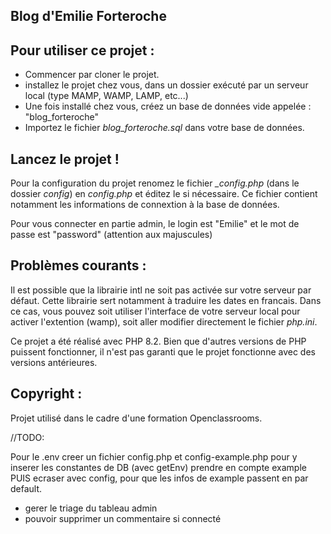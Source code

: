 ## Blog d'Emilie Forteroche

## Pour utiliser ce projet : 

- Commencer par cloner le projet. 
- installez le projet chez vous, dans un dossier exécuté par un serveur local (type MAMP, WAMP, LAMP, etc...)
- Une fois installé chez vous, créez un base de données vide appelée : "blog_forteroche"
- Importez le fichier _blog_forteroche.sql_ dans votre base de données.

## Lancez le projet ! 

Pour la configuration du projet renomez le fichier _\_config.php_ (dans le dossier _config_) en _config.php_ et éditez le si nécessaire. 
Ce fichier contient notamment les informations de connextion à la base de données. 

Pour vous connecter en partie admin, le login est "Emilie" et le mot de passe est "password" (attention aux majuscules)

## Problèmes courants :

Il est possible que la librairie intl ne soit pas activée sur votre serveur par défaut. Cette librairie sert notamment à
traduire les dates en francais. Dans ce cas, vous pouvez soit utiliser l'interface de votre serveur local pour activer
l'extention (wamp), soit aller modifier directement le fichier _php.ini_. 

Ce projet a été réalisé avec PHP 8.2. Bien que d'autres versions de PHP puissent fonctionner, il n'est pas garanti que
le projet fonctionne avec des versions antérieures.

## Copyright : 

Projet utilisé dans le cadre d'une formation Openclassrooms. 


//TODO:

Pour le .env creer un fichier config.php et config-example.php pour y inserer les constantes de DB (avec getEnv)
prendre en compte example PUIS ecraser avec config, pour que les infos de example passent en par default.

- gerer le triage du tableau admin
- pouvoir supprimer un commentaire si connecté